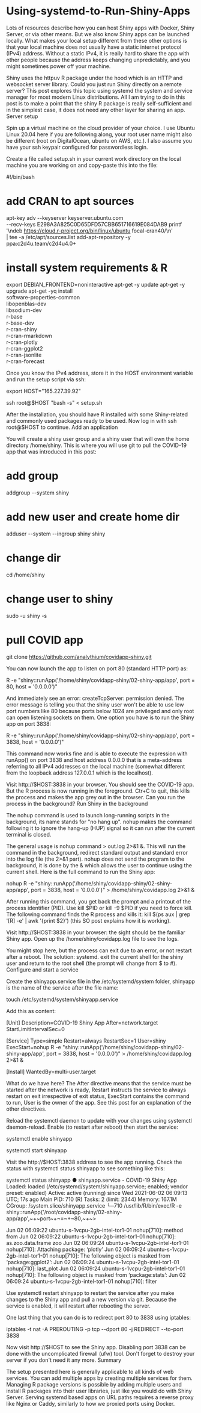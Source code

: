 # Using-systemd-to-Run-Shiny-Apps

Lots of resources describe how you can host Shiny apps with Docker, Shiny Server, or via other means. But we also know Shiny apps can be launched locally. What makes your local setup different from these other options is that your local machine does not usually have a static internet protocol (IPv4) address. Without a static IPv4, it is really hard to share the app with other people because the address keeps changing unpredictably, and you might sometimes power off your machine.

Shiny uses the httpuv R package under the hood which is an HTTP and websocket server library. Could you just run Shiny directly on a remote server? This post explores this topic using systemd the system and service manager for most modern Linux distributions. All I am trying to do in this post is to make a point that the shiny R package is really self-sufficient and in the simplest case, it does not need any other layer for sharing an app.
Server setup

Spin up a virtual machine on the cloud provider of your choice. I use Ubuntu Linux 20.04 here if you are following along, your root user name might also be different (root on DigitalOcean, ubuntu on AWS, etc.). I also assume you have your ssh keypair configured for passwordless login.

Create a file called setup.sh in your current work directory on the local machine you are working on and copy-paste this into the file:

#!/bin/bash

# add CRAN to apt sources
apt-key adv --keyserver keyserver.ubuntu.com \
    --recv-keys E298A3A825C0D65DFD57CBB651716619E084DAB9
printf '\ndeb https://cloud.r-project.org/bin/linux/ubuntu focal-cran40/\n' \
    | tee -a /etc/apt/sources.list
add-apt-repository -y ppa:c2d4u.team/c2d4u4.0+

# install system requirements & R
export DEBIAN_FRONTEND=noninteractive
apt-get -y update
apt-get -y upgrade
apt-get -yq install \
    software-properties-common \
    libopenblas-dev \
    libsodium-dev \
    r-base \
    r-base-dev \
    r-cran-shiny \
    r-cran-rmarkdown \
    r-cran-plotly \
    r-cran-ggplot2 \
    r-cran-jsonlite \
    r-cran-forecast

Once you know the IPv4 address, store it in the HOST environment variable and run the setup script via ssh:

export HOST="165.227.39.92"

ssh root@$HOST "bash -s" < setup.sh

After the installation, you should have R installed with some Shiny-related and commonly used packages ready to be used. Now log in with ssh root@$HOST to continue.
Add an application

You will create a shiny user group and a shiny user that will own the home directory /home/shiny. This is where you will use git to pull the COVID-19 app that was introduced in this post:

# add group
addgroup --system shiny

# add new user and create home dir
adduser --system --ingroup shiny shiny

# change dir
cd /home/shiny

# change user to shiny
sudo -u shiny -s

# pull COVID app
git clone https://github.com/analythium/covidapp-shiny.git

You can now launch the app to listen on port 80 (standard HTTP port) as:

R -e "shiny::runApp('/home/shiny/covidapp-shiny/02-shiny-app/app', port = 80, host = '0.0.0.0')"

And immediately see an error: createTcpServer: permission denied. The error message is telling you that the shiny user won't be able to use low port numbers like 80 because ports below 1024 are privileged and only root can open listening sockets on them. One option you have is to run the Shiny app on port 3838:

R -e "shiny::runApp('/home/shiny/covidapp-shiny/02-shiny-app/app', port = 3838, host = '0.0.0.0')"

This command now works fine and is able to execute the expression with runApp() on port 3838 and host address 0.0.0.0 that is a meta-address referring to all IPv4 addresses on the local machine (somewhat different from the loopback address 127.0.0.1 which is the localhost).

Visit http://$HOST:3838 in your browser. You should see the COVID-19 app. But the R process is now running in the foreground. Ctr+C to quit, this kills the process and makes the app grey out in the browser. Can you run the process in the background?
Run Shiny in the background

The nohup command is used to launch long-running scripts in the background, its name stands for "no hang up". nohup makes the command following it to ignore the hang-up (HUP) signal so it can run after the current terminal is closed.

The general usage is nohup command > out.log 2>&1 &. This will run the command in the background, redirect standard output and standard error into the log file (the 2>&1 part). nohup does not send the program to the background, it is done by the & which allows the user to continue using the current shell. Here is the full command to run the Shiny app:

nohup R -e "shiny::runApp('/home/shiny/covidapp-shiny/02-shiny-app/app', port = 3838, host = '0.0.0.0')" > /home/shiny/covidapp.log 2>&1 &

After running this command, you get back the prompt and a printout of the process identifier (PID). Use kill $PID or kill -9 $PID if you need to force kill. The following command finds the R process and kills it: kill $(ps aux | grep '[R] -e' | awk '{print $2}') (this SO post explains how it is working).

Visit http://$HOST:3838 in your browser: the sight should be the familiar Shiny app. Open up the /home/shiny/covidapp.log file to see the logs.

You might stop here, but the process can exit due to an error, or not restart after a reboot. The solution: systemd. exit the current shell for the shiny user and return to the root shell (the prompt will change from $ to #).
Configure and start a service

Create the shinyapp.service file in the /etc/systemd/system folder, shinyapp is the name of the service after the file name:

touch /etc/systemd/system/shinyapp.service

Add this as content:

[Unit]
Description=COVID-19 Shiny App
After=network.target
StartLimitIntervalSec=0

[Service]
Type=simple
Restart=always
RestartSec=1
User=shiny
ExecStart=nohup R -e "shiny::runApp('/home/shiny/covidapp-shiny/02-shiny-app/app', port = 3838, host = '0.0.0.0')" > /home/shiny/covidapp.log 2>&1 &

[Install]
WantedBy=multi-user.target

What do we have here? The After directive means that the service must be started after the network is ready, Restart instructs the service to always restart on exit irrespective of exit status, ExecStart contains the command to run, User is the owner of the app. See this post for an explanation of the other directives.

Reload the systemctl daemon to update with your changes using systemctl daemon-reload. Enable (to restart after reboot) then start the service:

systemctl enable shinyapp

systemctl start shinyapp

Visit the http://$HOST:3838 address to see the app running. Check the status with systemctl status shinyapp to see something like this:

systemctl status shinyapp
● shinyapp.service - COVID-19 Shiny App
     Loaded: loaded (/etc/systemd/system/shinyapp.service; enabled; vendor preset: enabled)
     Active: active (running) since Wed 2021-06-02 06:09:13 UTC; 17s ago
   Main PID: 710 (R)
      Tasks: 2 (limit: 2344)
     Memory: 167.1M
     CGroup: /system.slice/shinyapp.service
             └─710 /usr/lib/R/bin/exec/R -e shiny::runApp('/root/covidapp-shiny/02-shiny-app/app',~+~port~+~=~+~80,~+~>

Jun 02 06:09:22 ubuntu-s-1vcpu-2gb-intel-tor1-01 nohup[710]:   method            from
Jun 02 06:09:22 ubuntu-s-1vcpu-2gb-intel-tor1-01 nohup[710]:   as.zoo.data.frame zoo
Jun 02 06:09:24 ubuntu-s-1vcpu-2gb-intel-tor1-01 nohup[710]: Attaching package: ‘plotly’
Jun 02 06:09:24 ubuntu-s-1vcpu-2gb-intel-tor1-01 nohup[710]: The following object is masked from ‘package:ggplot2’:
Jun 02 06:09:24 ubuntu-s-1vcpu-2gb-intel-tor1-01 nohup[710]:     last_plot
Jun 02 06:09:24 ubuntu-s-1vcpu-2gb-intel-tor1-01 nohup[710]: The following object is masked from ‘package:stats’:
Jun 02 06:09:24 ubuntu-s-1vcpu-2gb-intel-tor1-01 nohup[710]:     filter

Use systemctl restart shinyapp to restart the service after you make changes to the Shiny app and pull a new version via git. Because the service is enabled, it will restart after rebooting the server.

One last thing that you can do is to redirect port 80 to 3838 using iptables:

iptables -t nat -A PREROUTING -p tcp --dport 80 -j REDIRECT --to-port 3838

Now visit http://$HOST to see the Shiny app. Disabling port 3838 can be done with the uncomplicated firewall (ufw) tool. Don't forget to destroy your server if you don't need it any more.
Summary

The setup presented here is generally applicable to all kinds of web services. You can add multiple apps by creating multiple services for them. Managing R package versions is possible by adding multiple users and install R packages into their user libraries, just like you would do with Shiny Server. Serving systemd based apps on URL paths requires a reverse proxy like Nginx or Caddy, similarly to how we proxied ports using Docker.
